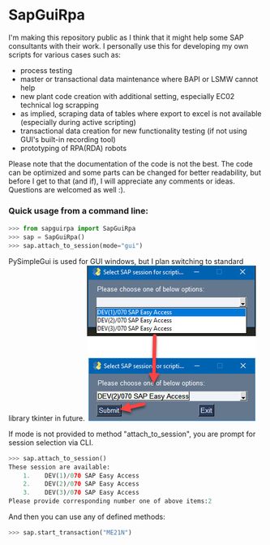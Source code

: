# SapGuiRpa

I'm making this repository public as I think that it might help some SAP consultants with their work. I personally use this for developing my own scripts for various cases such as:
 - process testing
 - master or transactional data maintenance where BAPI or LSMW cannot help
 - new plant code creation with additional setting, especially EC02 technical log scrapping
 - as implied, scraping data of tables where export to excel is not available (especially during active scripting)
 - transactional data creation for new functionality testing (if not using GUI's built-in recording tool)
 - prototyping of RPA(RDA) robots

Please note that the documentation of the code is not the best. The code can be optimized and some parts can be changed for better readability, but before I get to that (and if), I will appreciate any comments or ideas. Questions are welcomed as well :). 

### Quick usage from a command line:
```python
>>> from sapguirpa import SapGuiRpa
>>> sap = SapGuiRpa()
>>> sap.attach_to_session(mode="gui")
```
PySimpleGui is used for GUI windows, but I plan switching to standard library tkinter in future.
![attach to session](img/attach_to_session.jpg)

If mode is not provided to method "attach_to_session", you are prompt for session selection via CLI.
```python
>>> sap.attach_to_session()
These session are available:
    1.    DEV(1)/070 SAP Easy Access
    2.    DEV(2)/070 SAP Easy Access
    3.    DEV(3)/070 SAP Easy Access
Please provide corresponding number one of above items:2
```

And then you can use any of defined methods:
```python
>>> sap.start_transaction("ME21N")
```
